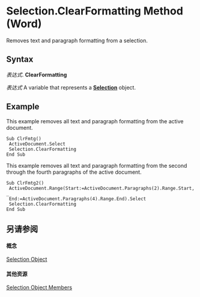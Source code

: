 
# Selection.ClearFormatting Method (Word)

Removes text and paragraph formatting from a selection.


## Syntax

 _表达式_. **ClearFormatting**

 _表达式_ A variable that represents a **[Selection](7b574a91-c33e-ecfd-6783-6b7528b2ed8f.md)** object.


## Example

This example removes all text and paragraph formatting from the active document.


```
Sub ClrFmtg() 
 ActiveDocument.Select 
 Selection.ClearFormatting 
End Sub
```

This example removes all text and paragraph formatting from the second through the fourth paragraphs of the active document.




```
Sub ClrFmtg2() 
 ActiveDocument.Range(Start:=ActiveDocument.Paragraphs(2).Range.Start, _ 
 End:=ActiveDocument.Paragraphs(4).Range.End).Select 
 Selection.ClearFormatting 
End Sub
```


## 另请参阅


#### 概念


[Selection Object](7b574a91-c33e-ecfd-6783-6b7528b2ed8f.md)
#### 其他资源


[Selection Object Members](http://msdn.microsoft.com/library/71e67a43-d40a-ad9a-8ef2-c5c487733e0d%28Office.15%29.aspx)